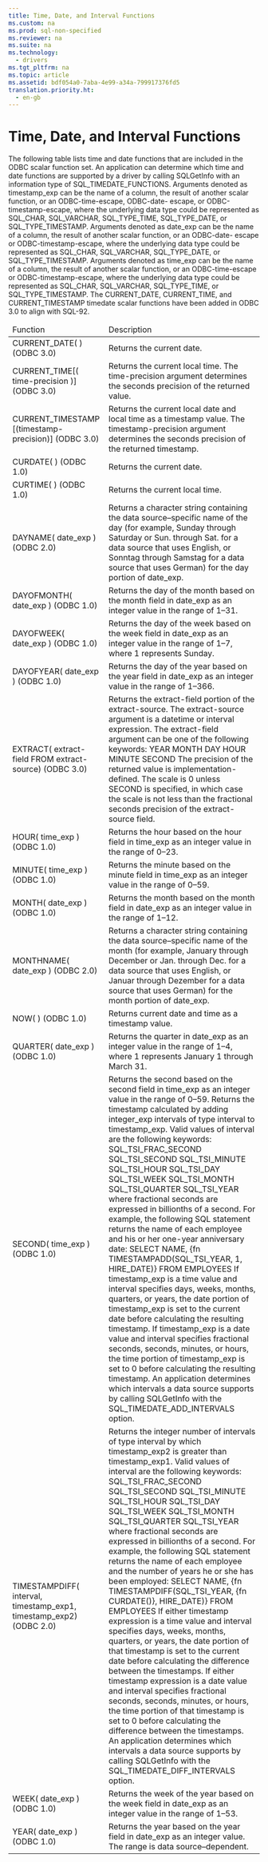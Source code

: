```yaml
---
title: Time, Date, and Interval Functions
ms.custom: na
ms.prod: sql-non-specified
ms.reviewer: na
ms.suite: na
ms.technology: 
  - drivers
ms.tgt_pltfrm: na
ms.topic: article
ms.assetid: bdf054a0-7aba-4e99-a34a-799917376fd5
translation.priority.ht: 
  - en-gb
---
```

# Time, Date, and Interval Functions
<?xml version="1.0" encoding="utf-8"?>
<developerReferenceWithoutSyntaxDocument xmlns="http://ddue.schemas.microsoft.com/authoring/2003/5" xmlns:xlink="http://www.w3.org/1999/xlink" xmlns:xsi="http://www.w3.org/2001/XMLSchema-instance" xsi:schemaLocation="http://ddue.schemas.microsoft.com/authoring/2003/5 http://dduestorage.blob.core.windows.net/ddueschema/developer.xsd">
  <introduction>
    <para>The following table lists time and date functions that are included in the ODBC scalar function set. An application can determine which time and date functions are supported by a driver by calling <legacyBold>SQLGetInfo</legacyBold> with an <legacyItalic>information type</legacyItalic> of SQL_TIMEDATE_FUNCTIONS.</para>
    <para>Arguments denoted as <legacyItalic>timestamp_exp</legacyItalic> can be the name of a column, the result of another scalar function, or an <legacyItalic>ODBC-time-escape</legacyItalic>, <legacyItalic>ODBC-date- escape</legacyItalic>, or <legacyItalic>ODBC-timestamp-escape</legacyItalic>, where the underlying data type could be represented as SQL_CHAR, SQL_VARCHAR, SQL_TYPE_TIME, SQL_TYPE_DATE, or SQL_TYPE_TIMESTAMP.</para>
    <para>Arguments denoted as <legacyItalic>date_exp</legacyItalic> can be the name of a column, the result of another scalar function, or an <legacyItalic>ODBC-date- escape</legacyItalic> or <legacyItalic>ODBC-timestamp-escape</legacyItalic>, where the underlying data type could be represented as SQL_CHAR, SQL_VARCHAR, SQL_TYPE_DATE, or SQL_TYPE_TIMESTAMP.</para>
    <para>Arguments denoted as <legacyItalic>time_exp</legacyItalic> can be the name of a column, the result of another scalar function, or an <legacyItalic>ODBC-time-escape</legacyItalic> or <legacyItalic>ODBC-timestamp-escape</legacyItalic>, where the underlying data type could be represented as SQL_CHAR, SQL_VARCHAR, SQL_TYPE_TIME, or SQL_TYPE_TIMESTAMP.</para>
    <para>The CURRENT_DATE, CURRENT_TIME, and CURRENT_TIMESTAMP timedate scalar functions have been added in ODBC 3.0 to align with SQL-92.</para>
    <table xmlns:caps="http://schemas.microsoft.com/build/caps/2013/11">
      <thead>
        <tr>
          <TD>
            <para>Function</para>
          </TD>
          <TD>
            <para>Description</para>
          </TD>
        </tr>
      </thead>
      <tbody>
        <tr>
          <TD>
            <para>
              <legacyBold>CURRENT_DATE( )</legacyBold> (ODBC 3.0)</para>
          </TD>
          <TD>
            <para>Returns the current date.</para>
          </TD>
        </tr>
        <tr>
          <TD>
            <para>
              <legacyBold>CURRENT_TIME[(</legacyBold>
              <legacyItalic>time-precision</legacyItalic>
              <legacyBold>)]</legacyBold> (ODBC 3.0)</para>
          </TD>
          <TD>
            <para>Returns the current local time. The <legacyItalic>time-precision</legacyItalic> argument determines the seconds precision of the returned value.</para>
          </TD>
        </tr>
        <tr>
          <TD>
            <para>
              <legacyBold>CURRENT_TIMESTAMP</legacyBold> <legacyBold>[(</legacyBold><legacyItalic>timestamp-precision</legacyItalic><legacyBold>)]</legacyBold> (ODBC 3.0)</para>
          </TD>
          <TD>
            <para>Returns the current local date and local time as a timestamp value. The <legacyItalic>timestamp-precision</legacyItalic> argument determines the seconds precision of the returned timestamp.</para>
          </TD>
        </tr>
        <tr>
          <TD>
            <para>
              <legacyBold>CURDATE( )</legacyBold> (ODBC 1.0)</para>
          </TD>
          <TD>
            <para>Returns the current date.</para>
          </TD>
        </tr>
        <tr>
          <TD>
            <para>
              <legacyBold>CURTIME( )</legacyBold> (ODBC 1.0)</para>
          </TD>
          <TD>
            <para>Returns the current local time.</para>
          </TD>
        </tr>
        <tr>
          <TD>
            <para>
              <legacyBold>DAYNAME(</legacyBold>
              <legacyItalic>date_exp</legacyItalic>
              <legacyBold>)</legacyBold> (ODBC 2.0)</para>
          </TD>
          <TD>
            <para>Returns a character string containing the data source–specific name of the day (for example, Sunday through Saturday or Sun. through Sat. for a data source that uses English, or Sonntag through Samstag for a data source that uses German) for the day portion of <legacyItalic>date_exp</legacyItalic>.</para>
          </TD>
        </tr>
        <tr>
          <TD>
            <para>
              <legacyBold>DAYOFMONTH(</legacyBold>
              <legacyItalic>date_exp</legacyItalic>
              <legacyBold>)</legacyBold> (ODBC 1.0)</para>
          </TD>
          <TD>
            <para>Returns the day of the month based on the month field in <legacyItalic>date_exp</legacyItalic> as an integer value in the range of 1–31.</para>
          </TD>
        </tr>
        <tr>
          <TD>
            <para>
              <legacyBold>DAYOFWEEK(</legacyBold>
              <legacyItalic>date_exp</legacyItalic>
              <legacyBold>)</legacyBold> (ODBC 1.0)</para>
          </TD>
          <TD>
            <para>Returns the day of the week based on the week field in <legacyItalic>date_exp</legacyItalic> as an integer value in the range of 1–7, where 1 represents Sunday.</para>
          </TD>
        </tr>
        <tr>
          <TD>
            <para>
              <legacyBold>DAYOFYEAR(</legacyBold>
              <legacyItalic>date_exp</legacyItalic>
              <legacyBold>)</legacyBold> (ODBC 1.0)</para>
          </TD>
          <TD>
            <para>Returns the day of the year based on the year field in <legacyItalic>date_exp</legacyItalic> as an integer value in the range of 1–366.</para>
          </TD>
        </tr>
        <tr>
          <TD>
            <para>
              <legacyBold>EXTRACT(</legacyBold>
              <legacyItalic>extract-field FROM</legacyItalic> <legacyItalic>extract-source</legacyItalic><legacyBold>)</legacyBold> (ODBC 3.0)</para>
          </TD>
          <TD>
            <para>Returns the <legacyItalic>extract-field</legacyItalic> portion of the <legacyItalic>extract-source</legacyItalic>. The <legacyItalic>extract-source</legacyItalic> argument is a datetime or interval expression. The <legacyItalic>extract-field</legacyItalic> argument can be one of the following keywords:</para>
            <para>YEAR MONTH DAY HOUR MINUTE SECOND</para>
            <para>The precision of the returned value is implementation-defined. The scale is 0 unless SECOND is specified, in which case the scale is not less than the fractional seconds precision of the <legacyItalic>extract-source</legacyItalic> field.</para>
          </TD>
        </tr>
        <tr>
          <TD>
            <para>
              <legacyBold>HOUR(</legacyBold>
              <legacyItalic>time_exp</legacyItalic>
              <legacyBold>)</legacyBold> (ODBC 1.0)</para>
          </TD>
          <TD>
            <para>Returns the hour based on the hour field in <legacyItalic>time_exp</legacyItalic> as an integer value in the range of 0–23.</para>
          </TD>
        </tr>
        <tr>
          <TD>
            <para>
              <legacyBold>MINUTE(</legacyBold>
              <legacyItalic>time_exp</legacyItalic>
              <legacyBold>)</legacyBold> (ODBC 1.0)</para>
          </TD>
          <TD>
            <para>Returns the minute based on the minute field in <legacyItalic>time_exp</legacyItalic> as an integer value in the range of 0–59.</para>
          </TD>
        </tr>
        <tr>
          <TD>
            <para>
              <legacyBold>MONTH(</legacyBold>
              <legacyItalic>date_exp</legacyItalic>
              <legacyBold>)</legacyBold> (ODBC 1.0)</para>
          </TD>
          <TD>
            <para>Returns the month based on the month field in <legacyItalic>date_exp</legacyItalic> as an integer value in the range of 1–12.</para>
          </TD>
        </tr>
        <tr>
          <TD>
            <para>
              <legacyBold>MONTHNAME(</legacyBold>
              <legacyItalic>date_exp</legacyItalic>
              <legacyBold>)</legacyBold> (ODBC 2.0)</para>
          </TD>
          <TD>
            <para>Returns a character string containing the data source–specific name of the month (for example, January through December or Jan. through Dec. for a data source that uses English, or Januar through Dezember for a data source that uses German) for the month portion of <legacyItalic>date_exp</legacyItalic>.</para>
          </TD>
        </tr>
        <tr>
          <TD>
            <para>
              <legacyBold>NOW( )</legacyBold> (ODBC 1.0)</para>
          </TD>
          <TD>
            <para>Returns current date and time as a timestamp value.</para>
          </TD>
        </tr>
        <tr>
          <TD>
            <para>
              <legacyBold>QUARTER(</legacyBold>
              <legacyItalic>date_exp</legacyItalic>
              <legacyBold>)</legacyBold> (ODBC 1.0)</para>
          </TD>
          <TD>
            <para>Returns the quarter in <legacyItalic>date_exp</legacyItalic> as an integer value in the range of 1–4, where 1 represents January 1 through March 31.</para>
          </TD>
        </tr>
        <tr>
          <TD>
            <para>
              <legacyBold>SECOND(</legacyBold>
              <legacyItalic>time_exp</legacyItalic>
              <legacyBold>)</legacyBold> (ODBC 1.0)</para>
          </TD>
          <TD>
            <para>Returns the second based on the second field in <legacyItalic>time_exp</legacyItalic> as an integer value in the range of 0–59.</para>
            <para>Returns the timestamp calculated by adding <legacyItalic>integer_exp</legacyItalic> intervals of type <legacyItalic>interval</legacyItalic> to <legacyItalic>timestamp_exp</legacyItalic>. Valid values of <legacyItalic>interval</legacyItalic> are the following keywords:</para>
            <para>SQL_TSI_FRAC_SECOND</para>
            <para>SQL_TSI_SECOND</para>
            <para>SQL_TSI_MINUTE</para>
            <para>SQL_TSI_HOUR</para>
            <para>SQL_TSI_DAY</para>
            <para>SQL_TSI_WEEK</para>
            <para>SQL_TSI_MONTH</para>
            <para>SQL_TSI_QUARTER</para>
            <para>SQL_TSI_YEAR</para>
            <para>where fractional seconds are expressed in billionths of a second. For example, the following SQL statement returns the name of each employee and his or her one-year anniversary date:</para>
            <para>SELECT NAME, {fn  TIMESTAMPADD(SQL_TSI_YEAR, 1, HIRE_DATE)} FROM  EMPLOYEES</para>
            <para>If <legacyItalic>timestamp_exp</legacyItalic> is a time value and <legacyItalic>interval</legacyItalic> specifies days, weeks, months, quarters, or years, the date portion of <legacyItalic>timestamp_exp</legacyItalic> is set to the current date before calculating the resulting timestamp.</para>
            <para>If <legacyItalic>timestamp_exp</legacyItalic> is a date value and <legacyItalic>interval</legacyItalic> specifies fractional seconds, seconds, minutes, or hours, the time portion of <legacyItalic>timestamp_exp</legacyItalic> is set to 0 before calculating the resulting timestamp.</para>
            <para>An application determines which intervals a data source supports by calling <legacyBold>SQLGetInfo</legacyBold> with the SQL_TIMEDATE_ADD_INTERVALS option.</para>
          </TD>
        </tr>
        <tr>
          <TD>
            <para>
              <legacyBold>TIMESTAMPDIFF(</legacyBold>
              <legacyItalic>interval</legacyItalic>, <legacyItalic>timestamp_exp1</legacyItalic>, <legacyItalic>timestamp_exp2</legacyItalic><legacyBold>)</legacyBold> (ODBC 2.0)</para>
          </TD>
          <TD>
            <para>Returns the integer number of intervals of type <legacyItalic>interval</legacyItalic> by which <legacyItalic>timestamp_exp2</legacyItalic> is greater than <legacyItalic>timestamp_exp1</legacyItalic>. Valid values of <legacyItalic>interval</legacyItalic> are the following keywords:</para>
            <para>SQL_TSI_FRAC_SECOND</para>
            <para>SQL_TSI_SECOND</para>
            <para>SQL_TSI_MINUTE</para>
            <para>SQL_TSI_HOUR</para>
            <para>SQL_TSI_DAY</para>
            <para>SQL_TSI_WEEK</para>
            <para>SQL_TSI_MONTH</para>
            <para>SQL_TSI_QUARTER</para>
            <para>SQL_TSI_YEAR</para>
            <para>where fractional seconds are expressed in billionths of a second. For example, the following SQL statement returns the name of each employee and the number of years he or she has been employed:</para>
            <para>SELECT NAME, {fn  TIMESTAMPDIFF(SQL_TSI_YEAR, {fn CURDATE()}, HIRE_DATE)} FROM EMPLOYEES</para>
            <para>If either timestamp expression is a time value and <legacyItalic>interval</legacyItalic> specifies days, weeks, months, quarters, or years, the date portion of that timestamp is set to the current date before calculating the difference between the timestamps.</para>
            <para>If either timestamp expression is a date value and <legacyItalic>interval</legacyItalic> specifies fractional seconds, seconds, minutes, or hours, the time portion of that timestamp is set to 0 before calculating the difference between the timestamps.</para>
            <para>An application determines which intervals a data source supports by calling <legacyBold>SQLGetInfo</legacyBold> with the SQL_TIMEDATE_DIFF_INTERVALS option.</para>
          </TD>
        </tr>
        <tr>
          <TD>
            <para>
              <legacyBold>WEEK(</legacyBold>
              <legacyItalic>date_exp</legacyItalic>
              <legacyBold>)</legacyBold> (ODBC 1.0)</para>
          </TD>
          <TD>
            <para>Returns the week of the year based on the week field in <legacyItalic>date_exp</legacyItalic> as an integer value in the range of 1–53.</para>
          </TD>
        </tr>
        <tr>
          <TD>
            <para>
              <legacyBold>YEAR(</legacyBold>
              <legacyItalic>date_exp</legacyItalic>
              <legacyBold>)</legacyBold> (ODBC 1.0)</para>
          </TD>
          <TD>
            <para>Returns the year based on the year field in <legacyItalic>date_exp</legacyItalic> as an integer value. The range is data source–dependent.</para>
          </TD>
        </tr>
      </tbody>
    </table>
  </introduction>
  <relatedTopics />
</developerReferenceWithoutSyntaxDocument>